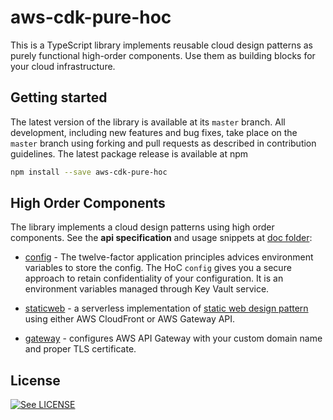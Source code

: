 # aws-cdk-pure-hoc

This is a TypeScript library implements reusable cloud design patterns as purely functional high-order components. Use them as building blocks for your cloud infrastructure.  

## Getting started

The latest version of the library is available at its `master` branch. All development, including new features and bug fixes, take place on the `master` branch using forking and pull requests as described in contribution guidelines. The latest package release is available at npm

```bash
npm install --save aws-cdk-pure-hoc
```

## High Order Components

The library implements a cloud design patterns using high order components. See the **api specification** and usage snippets at [doc folder](doc/api.md): 

* [config](https://i.am.fog.fish/2019/10/18/retain-confidentiality-in-open-source-infrastructure.html) - The twelve-factor application principles advices environment variables to store the config. The HoC `config` gives you a secure approach to retain confidentiality of your configuration. It is an environment variables managed through Key Vault service.

* [staticweb](doc/api.md) - a serverless implementation of [static web design pattern](https://aws.amazon.com/getting-started/projects/host-static-website/) using either AWS CloudFront or AWS Gateway API.

* [gateway](doc/api.md) - configures AWS API Gateway with your custom domain name and proper TLS certificate.


## License

[![See LICENSE](https://img.shields.io/github/license/fogfish/aws-cdk-pure.svg?style=for-the-badge)](LICENSE)
